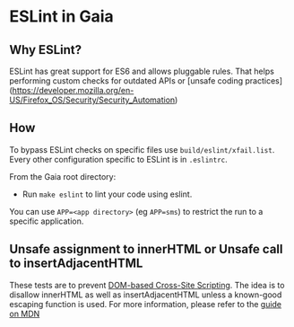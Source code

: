 # ESLint in Gaia

## Why ESLint?
ESLint has great support for ES6 and allows pluggable rules. That helps 
performing custom checks for outdated APIs or [unsafe coding practices]
(https://developer.mozilla.org/en-US/Firefox_OS/Security/Security_Automation)

## How

To bypass ESLint checks on specific files use `build/eslint/xfail.list`. Every other 
configuration specific to ESLint is in `.eslintrc`. 

From the Gaia root directory:
* Run `make eslint` to lint your code using eslint.

You can use `APP=<app directory>` (eg `APP=sms`) to restrict the run to a
specific application.

## Unsafe assignment to innerHTML or Unsafe call to insertAdjacentHTML

These tests are to prevent [DOM-based Cross-Site Scripting](https://www.owasp.org/index.php/DOM_based_XSS_Prevention_Cheat_Sheet).
The idea is to disallow innerHTML as well as insertAdjacentHTML unless a 
known-good escaping  function is used. For more information, please refer to the 
[guide on MDN](https://developer.mozilla.org/en-US/Firefox_OS/Security/Security_Automation)
